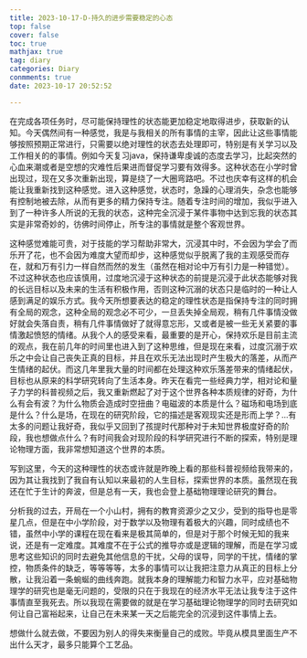 ```yaml
---
title: 2023-10-17-D-持久的进步需要稳定的心态
top: false
cover: false
toc: true
mathjax: true
tag: diary
categories: Diary
conmments: true
date: 2023-10-17 20:52:52

---
```


在完成各项任务时，尽可能保持理性的状态能更加稳定地取得进步，获取新的认知。今天偶然间有一种感觉，我是与我相关的所有事情的主宰，因此让这些事情能够按照预期正常进行，只需要以绝对理性的状态去处理即可，特别是有关学习以及工作相关的的事情。例如今天复习java，保持谦卑虔诚的态度去学习，比起突然的心血来潮或者是空想的灾难性后果进而督促学习要有效得多。这种状态在小学时曾出现过，现在又多次重新出现，算是绕了一大圈弯路吧。不过也庆幸有这样的机会能让我重新找到这种感觉。进入这种感觉，状态时，急躁的心理消失，杂念也能够有控制地被去除，从而有更多的精力保持专注。随着专注时间的增加，我似乎进入到了一种许多人所说的无我的状态，这种完全沉浸于某件事物中达到忘我的状态其实是非常奇妙的，彷佛时间停止，所专注的事情就是整个客观世界。

这种感觉难能可贵，对于技能的学习帮助非常大，沉浸其中时，不会因为学会了而乐开了花，也不会因为难度大望而却步，这种感觉似乎脱离了我的主观感受而存在，就和万有引力一样自然而然的发生（虽然在相对论中万有引力是一种错觉）。不过这种状态也应该慎用，过度地沉浸于这种状态的前提是沉浸于此状态能够对我的长远目标以及未来的生活有积极作用，否则这种沉溺的状态只是临时的一种让人感到满足的娱乐方式。我今天所想要表达的稳定的理性状态是指保持专注的同时拥有全局的观念，这种全局的观念必不可少，一旦丢失掉全局观，稍有几件事情没做好就会失落自责，稍有几件事情做好了就得意忘形，又或者是被一些无关紧要的事情激起愤怒的情绪。从我个人的感受来看，最重要的是开心，保持欢乐是目前主流的观点，我在前几年的时间里也进入到了这种思维，但是现在来看，过度沉溺于欢乐之中会让自己丧失正真的目标，并且在欢乐无法出现时产生极大的落差，从而产生情绪的起伏。而这几年里我大量的时间都在处理这种欢乐落差带来的情绪起伏，目标也从原来的科学研究转向了生活本身。昨天在看完一些经典力学，相对论和量子力学的科普视频之后，我又重新燃起了对于这个世界各种本质规律的好奇，为什么有会有波？为什么物质会造成时空扭曲？电磁波的本质是什么？磁场和电场到底是什么？什么是场，在现在的研究阶段，它的描述是客观现实还是形而上学？...有太多的问题让我好奇，我似乎又回到了孩提时代那种对于未知世界极度好奇的阶段，我也想做点什么？有时间我会对现阶段的科学研究进行不断的探索，特别是理论物理方面，我非常想知道这个世界的本质。

写到这里，今天的这种理性的状态或许就是昨晚上看的那些科普视频给我带来的，因为其让我找到了我自有认知以来最初的人生目标，探索世界的本质。虽然现在我还在忙于生计的奔波，但是总有一天，我也会登上基础物理理论研究的舞台。

分析我的过去，开局在一个小山村，拥有的教育资源少之又少，受到的指导也是零星几点，但是在中小学阶段，对于数学以及物理有着极大的兴趣，同时成绩也不错，虽然中小学的课程在现在看来是极其简单的，但是对于那个时候无知的我来说，还是有一定难度。其难度不在于公式的推导亦或是逻辑的理解，而是在学习或思考这些知识的同时去避免其他信息的干扰，父母的误导，同学的干扰，情绪的掌控，物质条件的缺乏，等等等等，太多的事情可以让我把注意力从真正的目标上分散，让我沿着一条蜿蜒的曲线奔跑。就我本身的理解能力和智力水平，应对基础物理学的研究也是毫无问题的，受限的只在于我现在的经济水平无法让我专注于这件事情直至我死去。所以我现在需要做的就是在学习基础理论物理学的同时去研究如何让自己富裕起来，让自己在未来某一天之后能完全的沉浸到这件事情上去。

想做什么就去做，不要因为别人的得失来衡量自己的成败。毕竟从模具里面生产不出什么天才，最多只能算个工艺品。


